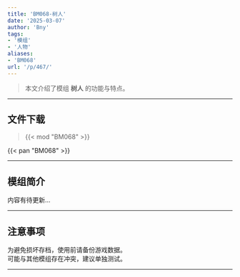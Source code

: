 ```yaml
---
title: 'BM068-树人'
date: '2025-03-07'
author: 'Bny'
tags:
- '模组'
- '人物'
aliases:
- 'BM068'
url: '/p/467/'
---
```


> 本文介绍了模组 **树人** 的功能与特点。

---

## 文件下载  

> {{< mod "BM068" >}}  

{{< pan "BM068" >}}  

---

## 模组简介

>  
内容有待更新...  

---

## 注意事项

>  
为避免损坏存档，使用前请备份游戏数据。  
可能与其他模组存在冲突，建议单独测试。  

---

